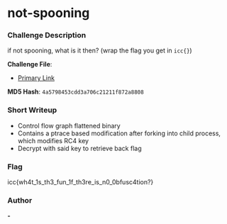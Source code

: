 # not-spooning

### Challenge Description

if not spooning, what is it then?
(wrap the flag you get in `icc{}`)

**Challenge File**:

- [Primary Link]()

**MD5 Hash**:
`4a5798453cdd3a706c21211f872a8808`

### Short Writeup

- Control flow graph flattened binary
- Contains a ptrace based modification after forking into child process, which modifies RC4 key
- Decrypt with said key to retrieve back flag

### Flag

icc{wh4t_1s_th3_fun_1f_th3re_is_n0_0bfusc4tion?}

### Author

**-**
